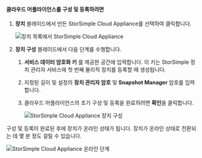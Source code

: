 #### <a name="to-configure-and-register-the-cloud-appliance"></a>클라우드 어플라이언스를 구성 및 등록하려면

1. **장치** 블레이드에서 만든 StorSimple Cloud Appliance를 선택하여 클릭합니다.

    ![장치 목록에서 StorSimple Cloud Appliance](./media/storsimple-8000-create-cloud-appliance-u2/sca-create3.png)
2. **장치 구성** 블레이드에서 다음 단계를 수행합니다.
    
    1. **서비스 데이터 암호화 키** 를 제공한 공간에 입력합니다. 이 키는 StorSimple 장치 관리자 서비스에 첫 번째 물리적 장치를 등록할 때 생성됩니다.

    2. 지정된 길이 및 설정의 **장치 관리자 암호** 및 **Snapshot Manager** 암호를 입력합니다.

    3. 클라우드 어플라이언스의 초기 구성 및 등록을 완료하려면 **확인**을 클릭합니다.
    
        ![StorSimple Cloud Appliance 장치 구성](./media/storsimple-8000-configure-register-cloud-appliance/sca-configure1.png)

구성 및 등록이 완료된 후에 장치가 온라인 상태가 됩니다. 장치가 온라인 상태로 전환되는 데 몇 분 정도 걸릴 수 있습니다.

![StorSimple Cloud Appliance 온라인 단계](./media/storsimple-8000-configure-register-cloud-appliance/sca-configure2.png)

